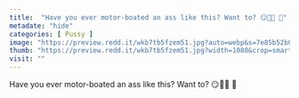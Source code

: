 ```yaml
---
title:  "Have you ever motor-boated an ass like this? Want to? 😏🍑💦 🚤"
metadate: "hide"
categories: [ Pussy ]
image: "https://preview.redd.it/wkb7tb5fzem51.jpg?auto=webp&s=7e85b52b041d16a31605c315d8d1b171108d69f0"
thumb: "https://preview.redd.it/wkb7tb5fzem51.jpg?width=1080&crop=smart&auto=webp&s=aa2216c37e9d0d3dc0fbc3c0391b8c8f5d411c82"
visit: ""
---
```

Have you ever motor-boated an ass like this? Want to? 😏🍑💦 🚤

